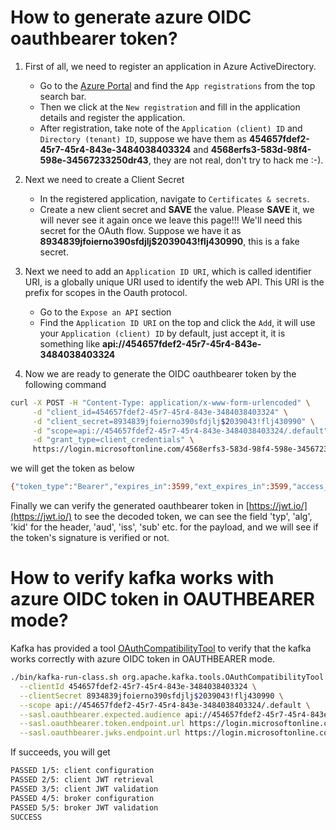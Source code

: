 # How to generate azure OIDC oauthbearer token?

1. First of all, we need to register an application in Azure ActiveDirectory.

    - Go to the [Azure Portal](https://portal.azure.com/#home) and find the `App registrations` from the top search bar.
    - Then we click at the `New registration` and fill in the application details and register the application.
    - After registration, take note of the `Application (client) ID` and `Directory (tenant) ID`, suppose we have them as **454657fdef2-45r7-45r4-843e-3484038403324** and **4568erfs3-583d-98f4-598e-34567233250dr43**, they are not real, don't try to hack me :-).
1. Next we need to create a Client Secret
    - In the registered application, navigate to `Certificates & secrets`. 
    - Create a new client secret and **SAVE** the value. Please **SAVE** it, we will never see it again once we leave this page!!! We'll need this secret for the OAuth flow. Suppose we have it as **8934839jfoierno390sfdjlj$2039043!flj430990**, this is a fake secret.
2. Next we need to add an `Application ID URI`, which is called identifier URI, is a globally unique URI used to identify the web API. This URI is the prefix for scopes in the Oauth protocol. 
    - Go to the `Expose an API` section
    - Find the `Application ID URI` on the top and click the `Add`, it will use your `Application (client) ID` by default, just accept it, it is something like **api://454657fdef2-45r7-45r4-843e-3484038403324**
3. Now we are ready to generate the OIDC oauthbearer token by the following command  

```bash
curl -X POST -H "Content-Type: application/x-www-form-urlencoded" \
     -d "client_id=454657fdef2-45r7-45r4-843e-3484038403324" \
     -d "client_secret=8934839jfoierno390sfdjlj$2039043!flj430990" \
	 -d "scope=api://454657fdef2-45r7-45r4-843e-3484038403324/.default" \
     -d "grant_type=client_credentials" \
     https://login.microsoftonline.com/4568erfs3-583d-98f4-598e-34567233250dr43/oauth2/v2.0/token
```

we will get the token as below

```bash
{"token_type":"Bearer","expires_in":3599,"ext_expires_in":3599,"access_token":"eyJ0JDLAJFDKAIEJLKJ43890342JSLJKLSJF343KJKJDSFJKSJDFKI3.eyJAFLHJHUERHUADFU34HUDHS875HUSHOU34SHUI3426Y8976SDFGH324Y9SDFHKSDF834HSAJHFUH324Y8SDFH346FDSs.I-FASLHFJASJLH34285HUISDFHURW4390CVXVHIKH54308FGJH237565646SDFHIKEWRHJGSDFfjke5rs9fjlj54JH5HKSFHKhfkw"}
```

Finally we can verify the generated oauthbearer token in [https://jwt.io/](https://jwt.io/) to see the decoded token, we can see the field 'typ', 'alg', 'kid' for the header, 'aud', 'iss', 'sub' etc. for the payload, and we will see if the token's signature is verified or not.


# How to verify kafka works with azure OIDC token in OAUTHBEARER mode?

Kafka has provided a tool [OAuthCompatibilityTool](https://github.com/a0x8o/kafka/blob/master/tools/src/main/java/org/apache/kafka/tools/OAuthCompatibilityTool.java) to verify that the kafka works correctly with azure OIDC token in OAUTHBEARER mode.

```bash
./bin/kafka-run-class.sh org.apache.kafka.tools.OAuthCompatibilityTool \
  --clientId 454657fdef2-45r7-45r4-843e-3484038403324 \
  --clientSecret 8934839jfoierno390sfdjlj$2039043!flj430990 \
  --scope api://454657fdef2-45r7-45r4-843e-3484038403324/.default \
  --sasl.oauthbearer.expected.audience api://454657fdef2-45r7-45r4-843e-3484038403324 \
  --sasl.oauthbearer.token.endpoint.url https://login.microsoftonline.com/4568erfs3-583d-98f4-598e-34567233250dr43/oauth2/v2.0/token \
  --sasl.oauthbearer.jwks.endpoint.url https://login.microsoftonline.com/4568erfs3-583d-98f4-598e-34567233250dr43/discovery/v2.0/keys
```

If succeeds, you will get 
```bash
PASSED 1/5: client configuration
PASSED 2/5: client JWT retrieval
PASSED 3/5: client JWT validation
PASSED 4/5: broker configuration
PASSED 5/5: broker JWT validation
SUCCESS 
```